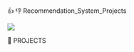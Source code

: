 :+1: :-1:  Recommendation_System_Projects

![](https://us.123rf.com/450wm/dizanna/dizanna1503/dizanna150301624/37920080-recommendation-blank-list-business-concept.jpg?ver=6)






:round_pushpin: PROJECTS
